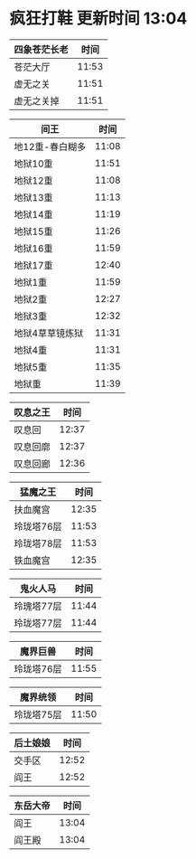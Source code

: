 # 疯狂打鞋 更新时间 13:04

| 四象苍茫长老   | 时间    |
|--------|-------|
| 苍茫大厅 | 11:53 |
| 虚无之关 | 11:51 |
| 虚无之关掉 | 11:51 |

| 间王   | 时间    |
|--------|-------|
| 地12重-春白糊多 | 11:08 |
| 地狱10重 | 11:51 |
| 地狱12重 | 11:08 |
| 地狱13重 | 11:13 |
| 地狱14重 | 11:19 |
| 地狱15重 | 11:26 |
| 地狱16重 | 11:59 |
| 地狱17重 | 12:40 |
| 地狱1重 | 11:59 |
| 地狱2重 | 12:27 |
| 地狱3重 | 12:32 |
| 地狱4草草镜炼狱 | 11:31 |
| 地狱4重 | 11:31 |
| 地狱5重 | 11:35 |
| 地狱重 | 11:39 |

| 叹息之王   | 时间    |
|--------|-------|
| 叹息回 | 12:37 |
| 叹息回廓 | 12:37 |
| 叹息回廊 | 12:36 |

| 猛魔之王   | 时间    |
|--------|-------|
| 扶血魔宫 | 12:35 |
| 玲珑塔76层 | 11:53 |
| 玲珑塔78层 | 11:53 |
| 铁血魔宫 | 12:35 |

| 鬼火人马   | 时间    |
|--------|-------|
| 玲瑰塔77层 | 11:44 |
| 玲珑塔77层 | 11:44 |

| 魔界巨兽   | 时间    |
|--------|-------|
| 玲珑塔76层 | 11:55 |

| 魔界统领   | 时间    |
|--------|-------|
| 玲珑塔75层 | 11:50 |

| 后土娘娘   | 时间    |
|--------|-------|
| 交手区 | 12:52 |
| 阎王 | 12:52 |

| 东岳大帝   | 时间    |
|--------|-------|
| 阎王 | 13:04 |
| 阎王殿 | 13:04 |